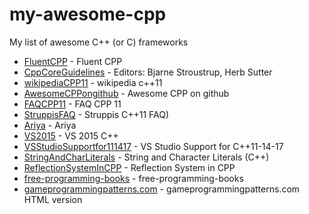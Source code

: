 # my-awesome-cpp
My list of awesome C++ (or C) frameworks

* [FluentCPP](https://www.fluentcpp.com/posts/) - Fluent CPP
* [CppCoreGuidelines](https://isocpp.github.io/CppCoreGuidelines/CppCoreGuidelines) - Editors: Bjarne Stroustrup, Herb Sutter
* [wikipediaCPP11](https://en.wikipedia.org/wiki/C%2B%2B11)  - wikipedia c++11
* [AwesomeCPPongithub](https://github.com/fffaraz/awesome-cpp) - Awesome CPP on github
* [FAQCPP11](https://isocpp.org/wiki/faq/cpp11)  - FAQ CPP 11
* [StruppisFAQ](http://www.stroustrup.com/C++11FAQ.html) - Struppis C++11 FAQ)
* [Ariya](https://ariya.io/archives)  - Ariya
* [VS2015](https://blogs.msdn.microsoft.com/vcblog/2015/07/24/setup-changes-in-visual-studio-2015-affecting-c-developers/) - VS 2015 C++
* [VSStudioSupportfor111417](https://msdn.microsoft.com/en-us/library/hh567368.aspx)  - VS Studio Support for C++11-14-17
* [StringAndCharLiterals](https://msdn.microsoft.com/en-us/library/69ze775t.aspx)  - String and Character Literals (C++)
* [ReflectionSystemInCPP](https://preshing.com/20180116/a-primitive-reflection-system-in-cpp-part-1/) - Reflection System in CPP
* [free-programming-books](https://github.com/EbookFoundation/free-programming-books/blob/master/free-programming-books.md#c-1) - free-programming-books
* [gameprogrammingpatterns.com](http://gameprogrammingpatterns.com/contents.html) - gameprogrammingpatterns.com HTML version
